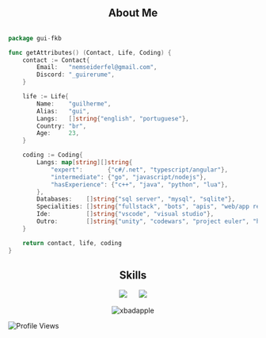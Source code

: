 <h2 align="center">About Me </h2>

```go

package gui-fkb

func getAttributes() (Contact, Life, Coding) {
	contact := Contact{
		Email:   "nemseiderfel@gmail.com",
		Discord: "_guirerume",
	}

	life := Life{
		Name:    "guilherme",
		Alias:   "gui",
		Langs:   []string{"english", "portuguese"},
		Country: "br",
		Age:     23,
	}

	coding := Coding{
		Langs: map[string][]string{
			"expert":       {"c#/.net", "typescript/angular"},
			"intermediate": {"go", "javascript/nodejs"},
			"hasExperience": {"c++", "java", "python", "lua"},
		},
		Databases:    []string{"sql server", "mysql", "sqlite"},
		Specialities: []string{"fullstack", "bots", "apis", "web/app reverse engineering"},
		Ide:          []string{"vscode", "visual studio"},
		Outro:        []string{"unity", "codewars", "project euler", "hxd", "fiddler"},
	}

	return contact, life, coding
}
```

<h2 align="center">Skills </h2>

<div align="center">
  <a href="https://skillicons.dev" style="display: inline-block; margin-right: 20px;">
    <img src="https://skillicons.dev/icons?i=dotnet,angular,c,cpp,cs,go,js,ts,py,nodejs,lua" />
  </a>
  <a href="https://skillicons.dev" style="display: inline-block;">
    <img src="https://skillicons.dev/icons?i=unity,mysql,sqlite,html,css,sass,vscode,visualstudio,eclipse" />
  </a>
</div>

<p></p>

<p align="center">
  <img align="center" src="https://github-readme-streak-stats.herokuapp.com/?user=xbadapple&theme=tokyonight" alt="xbadapple" />
</p>


![Profile Views](https://komarev.com/ghpvc/?username=xBadApple&color=7aa2f7&abbreviated=true)

